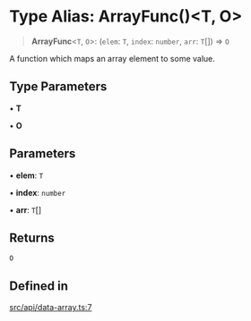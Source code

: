 # Type Alias: ArrayFunc()\<T, O\>

> **ArrayFunc**\<`T`, `O`\>: (`elem`: `T`, `index`: `number`, `arr`: `T`[]) => `O`

A function which maps an array element to some value.

## Type Parameters

• **T**

• **O**

## Parameters

• **elem**: `T`

• **index**: `number`

• **arr**: `T`[]

## Returns

`O`

## Defined in

[src/api/data-array.ts:7](https://github.com/GamerGirlandCo/datacore/blob/73f36550e501eb29175b69b6a097ff3d4401efc7/src/api/data-array.ts#L7)
